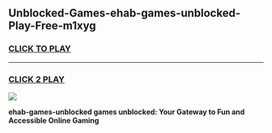 
## Unblocked-Games-ehab-games-unblocked-Play-Free-m1xyg
<h3>
<a href="https://premium76.site?title=ehab-games-unblocked&ref=12A">CLICK TO PLAY</a></h3>
<hr>

<h3>
<a href="https://premium76.site?title=ehab-games-unblocked&ref=12A">CLICK 2 PLAY</a>
  
</h3>

<a href="https://premium76.site?title=ehab-games-unblocked&ref=12A"><img src="https://clearcache.store/games.png"></a>


**ehab-games-unblocked games unblocked: Your Gateway to Fun and Accessible Online Gaming**
